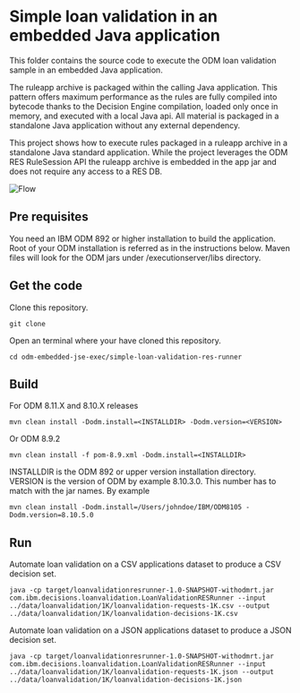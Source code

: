 # Simple loan validation in an embedded Java application
This folder contains the source code to execute the ODM loan validation sample in an embedded Java application.

The ruleapp archive is packaged within the calling Java application. This pattern offers maximum performance as the rules are fully compiled into bytecode thanks to the Decision Engine compilation, loaded only once in memory, and executed with a local Java api. All material is packaged in a standalone Java application without any external dependency.

This project shows how to execute rules packaged in a ruleapp archive in a standalone Java standard application.
While the project leverages the ODM RES RuleSession API the ruleapp archive is embedded in the app jar and does not require any access to a RES DB.

![Flow](docs/images/decision_automation_in_map_reduce.png "Architecture")

## Pre requisites
You need an IBM ODM 892 or higher installation to build the application. Root of your ODM installation is referred as <INSTALLDIR> in the instructions below. Maven files will look for the ODM jars under <INSTALLDIR>/executionserver/libs directory.

## Get the code
Clone this repository.
```console
git clone
```
Open an terminal where your have cloned this repository.
```console
cd odm-embedded-jse-exec/simple-loan-validation-res-runner
```
## Build
For ODM 8.11.X and 8.10.X releases
```console
mvn clean install -Dodm.install=<INSTALLDIR> -Dodm.version=<VERSION>
```
Or ODM 8.9.2
```console
mvn clean install -f pom-8.9.xml -Dodm.install=<INSTALLDIR>
```
INSTALLDIR is the ODM 892 or upper version installation directory.
VERSION is the version of ODM by example 8.10.3.0. This number has to match with the jar names.
By example 
```console
mvn clean install -Dodm.install=/Users/johndoe/IBM/ODM8105 -Dodm.version=8.10.5.0
```


## Run

Automate loan validation on a CSV applications dataset to produce a CSV decision set.
```console
java -cp target/loanvalidationresrunner-1.0-SNAPSHOT-withodmrt.jar com.ibm.decisions.loanvalidation.LoanValidationRESRunner --input ../data/loanvalidation/1K/loanvalidation-requests-1K.csv --output ../data/loanvalidation/1K/loanvalidation-decisions-1K.csv
```

Automate loan validation on a JSON applications dataset to produce a JSON decision set.
```console
java -cp target/loanvalidationresrunner-1.0-SNAPSHOT-withodmrt.jar com.ibm.decisions.loanvalidation.LoanValidationRESRunner --input ../data/loanvalidation/1K/loanvalidation-requests-1K.json --output ../data/loanvalidation/1K/loanvalidation-decisions-1K.json
```
